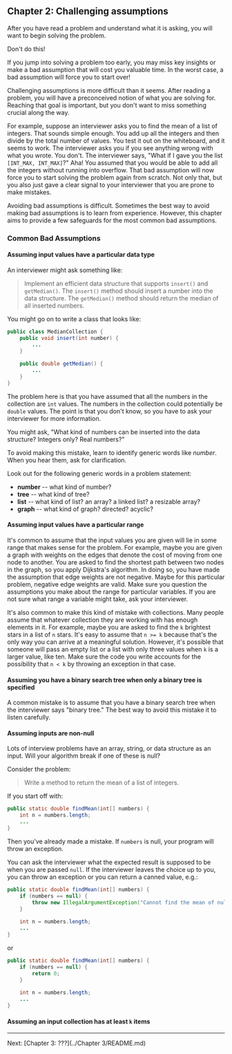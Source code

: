 ## Chapter 2: Challenging assumptions

After you have read a problem and understand what it is asking, you will want to begin solving the problem.

Don't do this!

If you jump into solving a problem too early, you may miss key insights or make a bad assumption that will cost you valuable time. In the worst case, a bad assumption will force you to start over!

Challenging assumptions is more difficult than it seems. After reading a problem, you will have a preconceived notion of what you are solving for. Reaching that goal is important, but you don't want to miss something crucial along the way.

For example, suppose an interviewer asks you to find the mean of a list of integers. That sounds simple enough. You add up all the integers and then divide by the total number of values. You test it out on the whiteboard, and it seems to work. The interviewer asks you if you see anything wrong with what you wrote. You don't. The interviewer says, "What if I gave you the list `[INT_MAX, INT_MAX]`?" Aha! You assumed that you would be able to add all the integers without running into overflow. That bad assumption will now force you to start solving the problem again from scratch. Not only that, but you also just gave a clear signal to your interviewer that you are prone to make mistakes.

Avoiding bad assumptions is difficult. Sometimes the best way to avoid making bad assumptions is to learn from experience. However, this chapter aims to provide a few safeguards for the most common bad assumptions.

### Common Bad Assumptions

#### Assuming input values have a particular data type

An interviewer might ask something like:

> Implement an efficient data structure that supports `insert()` and `getMedian()`. The `insert()` method should insert a number into the data structure. The `getMedian()` method should return the median of all inserted numbers.

You might go on to write a class that looks like:

```java
public class MedianCollection {
    public void insert(int number) {
        ...
    }
    
    public double getMedian() {
        ...
    }
}
```

The problem here is that you have assumed that all the numbers in the collection are `int` values. The numbers in the collection could potentially be `double` values. The point is that you don't know, so you have to ask your interviewer for more information.

You might ask, "What kind of numbers can be inserted into the data structure? Integers only? Real numbers?"

To avoid making this mistake, learn to identify generic words like *number*. When you hear them, ask for clarification.

Look out for the following generic words in a problem statement:

* **number** -- what kind of number?
* **tree** -- what kind of tree?
* **list** -- what kind of list? an array? a linked list? a resizable array?
* **graph** -- what kind of graph? directed? acyclic?

#### Assuming input values have a particular range

It's common to assume that the input values you are given will lie in some range that makes sense for the problem. For example, maybe you are given a graph with weights on the edges that denote the cost of moving from one node to another. You are asked to find the shortest path between two nodes in the graph, so you apply Dijkstra's algorithm. In doing so, you have made the assumption that edge weights are not negative. Maybe for this particular problem, negative edge weights are valid. Make sure you question the assumptions you make about the range for particular variables. If you are not sure what range a variable might take, ask your interviewer.

It's also common to make this kind of mistake with collections. Many people assume that whatever collection they are working with has enough elements in it. For example, maybe you are asked to find the `k` brightest stars in a list of `n` stars. It's easy to assume that `n >= k` because that's the only way you can arrive at a meaningful solution. However, it's possible that someone will pass an empty list or a list with only three values when `k` is  a larger value, like ten. Make sure the code you write accounts for the possibility that `n < k` by throwing an exception in that case.


#### Assuming you have a binary search tree when only a binary tree is specified

A common mistake is to assume that you have a binary search tree when the interviewer says "binary tree."  The best way to avoid this mistake it to listen carefully.

#### Assuming inputs are non-null

Lots of interview problems have an array, string, or data structure as an input. Will your algorithm break if one of these is null?

Consider the problem:
 
> Write a method to return the mean of a list of integers.

If you start off with:
 
```java
public static double findMean(int[] numbers) {
    int n = numbers.length;
    ...
}
```
 
Then you've already made a mistake. If `numbers` is null, your program will throw an exception.
 
You can ask the interviewer what the expected result is supposed to be when you are passed `null`. If the interviewer leaves the choice up to you, you can throw an exception or you can return a canned value, e.g.:
 
```java
public static double findMean(int[] numbers) {
    if (numbers == null) {
        throw new IllegalArgumentException("Cannot find the mean of null array!");
    }
     
    int n = numbers.length;
    ...
}
```

or
 
```java
public static double findMean(int[] numbers) {
    if (numbers == null) {
        return 0;
    }
     
    int n = numbers.length;
    ...
}
```

#### Assuming an input collection has at least `k` items

---

Next: [Chapter 3: ???](../Chapter 3/README.md)

